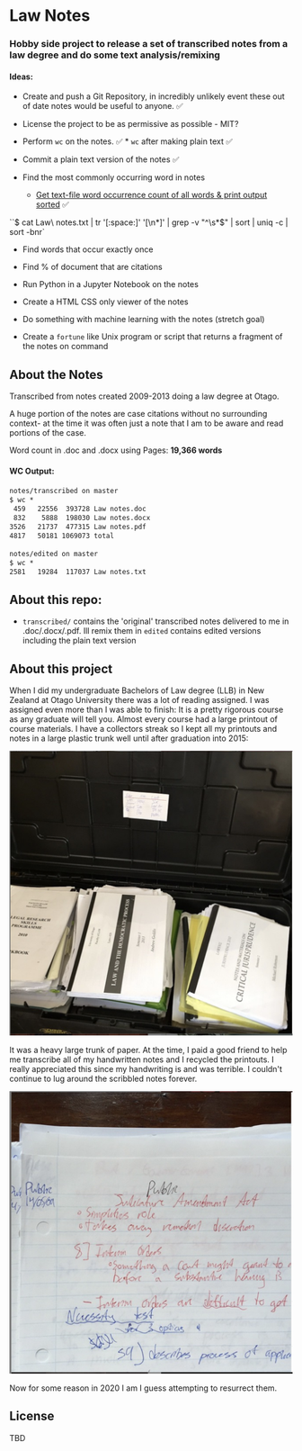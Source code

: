 # Law Notes 

### Hobby side project to release a set of transcribed notes from a law degree and do some text analysis/remixing 



#### Ideas:

* Create and push a Git Repository, in incredibly unlikely event these out of date notes would be useful to anyone. ✅

* License the project to be as permissive as possible - MIT?

* Perform `wc` on the notes. ✅
       * `wc` after making plain text ✅

* Commit a plain text version of the notes  ✅ 

* Find the most commonly occurring word in notes	
  * [Get text-file word occurrence count of all words & print output sorted](https://unix.stackexchange.com/questions/39039/get-text-file-word-occurrence-count-of-all-words-print-output-sorted)  	✅ 

 ``$ cat Law\ notes.txt  | tr '[:space:]' '[\n*]' | grep -v "^\s*$" | sort | uniq -c | sort -bnr`


* Find words that occur exactly once

* Find % of document that are citations

* Run Python in a Jupyter Notebook on the notes

* Create a HTML CSS only viewer of the notes

* Do something with machine learning with the notes (stretch goal)

* Create a `fortune` like Unix program or script that returns a fragment of the notes on command


## About the Notes

Transcribed from notes created 2009-2013 doing a law degree at Otago.

A huge portion of the notes are case citations without no surrounding context-  at the time it was often just a note that I am to be aware and read portions of the case.


 Word count in .doc and .docx using Pages: <b>19,366 words</b>

#### WC Output:

	notes/transcribed on master
	$ wc *
     459   22556  393728 Law notes.doc
     832    5888  198030 Law notes.docx
    3526   21737  477315 Law notes.pdf
    4817   50181 1069073 total

	notes/edited on master
	$ wc *
    2581   19284  117037 Law notes.txt


### 

## About this repo:

* `transcribed/` contains the 'original' transcribed notes delivered to me in .doc/.docx/.pdf. Ill remix them in `edited` contains edited versions including the plain text version

## About this project

 When I did my undergraduate Bachelors of Law degree (LLB) in New Zealand at Otago University there was a lot of reading assigned. I was assigned even more than I was able to finish: It is a pretty rigorous course as any graduate will tell you. Almost every course had a large printout of course materials. I have a collectors streak so I kept all my printouts and notes in a large plastic trunk well until after graduation into 2015:

![2015](images/trunkofnotes.png)

It was a heavy large trunk of paper. At the time, I paid a good friend to help me transcribe all of my handwritten notes and I recycled the printouts. I really appreciated this since my handwriting is and was terrible. I couldn't continue to lug around the scribbled notes forever.


![2015](images/handwriting2.png)

Now for some reason in 2020 I am I guess attempting to resurrect them.
 
 
## License 

TBD
